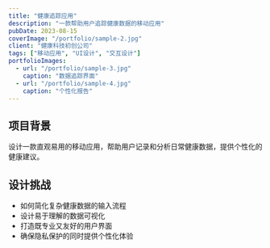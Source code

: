 ```yaml
---
title: "健康追踪应用"
description: "一款帮助用户追踪健康数据的移动应用"
pubDate: 2023-08-15
coverImage: "/portfolio/sample-2.jpg"
client: "健康科技初创公司"
tags: ["移动应用", "UI设计", "交互设计"]
portfolioImages:
  - url: "/portfolio/sample-3.jpg"
    caption: "数据追踪界面"
  - url: "/portfolio/sample-4.jpg"
    caption: "个性化报告"
---
```


## 项目背景

设计一款直观易用的移动应用，帮助用户记录和分析日常健康数据，提供个性化的健康建议。

## 设计挑战

- 如何简化复杂健康数据的输入流程
- 设计易于理解的数据可视化
- 打造既专业又友好的用户界面
- 确保隐私保护的同时提供个性化体验 